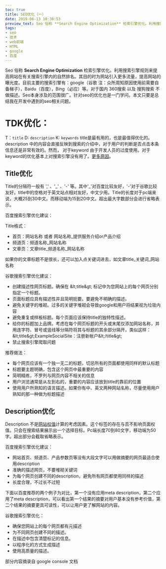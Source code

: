 ```yaml
---
toc: true
title: SEO优化（一）
date: 2019-06-13 10:30:53
preview_text: Seo 俗称 **Search Engine Optimization** 检索引擎优化。利用搜索引擎规则来提高网站在有关搜索引擎内的自然排名。其目的时为网站引入更多流量，提高网站的曝光度。
tags:
- seo
- 技术
- web前端
- HTML
- google
- 百度
---
```


Seo 俗称 **Search Engine Optimization** 检索引擎优化。利用搜索引擎规则来提高网站在有关搜索引擎内的自然排名。其目的时为网站引入更多流量，提高网站的曝光度。目前主要的搜索引擎有：google（谷歌 注：众所周知原因使用前需要自备梯子），Baidu（百度），Bing（必应）等。对于国内 360搜索 以及 搜狗搜索 不做描述。Seo本身涉及的范围很广。针对seo的优化也是一门学问。本文只要是总结我在开发中遇到的seo相关问题。

# TDK优化：

T：`title`  D: `description`  K: `keywords`   title是最有用的，也是最值得优化的。description 中的内容会直接反映到搜索的介绍中，对于用户的判断是否点击本条信息还是非常有效的。然而， 对于keyword 由于开发人员的过度使用。对于keyword的优化基本上对搜索引擎没有用了。[更多原因](https://zhuanlan.zhihu.com/p/52990984)。

## Title优化

Title的分隔符一般有 &#39;,&#39; 、&#39;\_&#39; 、&#39;-&#39; 等。其中&#39;\_&#39;对百度比较友好，&#39;-&#39;对于谷歌比较友好。title中的空格对于英文站点相对友好，中文少用。Title的长度对于pc端来说，大概25到30中文。而移动端为15到20中文。超出最大字数部分会进行省略表示。

百度搜索引擎优化建议：

Title格式：

- 首页：网站名称 或者 网站名称\_提供服务介绍or产品介绍
- 频道页：频道名称\_网站名称
- 文章页：文章title\_频道名称\_网站名称

如果你的文章标题不是很长，还可以加入点关键词进去，如文章title\_关键词\_网站名称

谷歌搜索引擎优化建议：

- 创建描述性网页标题。确保在 \&lt;title\&gt; 标记中为您网站上的每个网页分别指定一个标题。
- 页面标题应具有描述性并且简明扼要。要避免不明确的描述。
- 避免关键字的堆砌。过多的关键字堆砌会导致google和用户将结果视为垃圾内容
- 避免重复或样板标题。每个页面应该保持title的独特性描述。
- 给你的标题加上品牌。考虑在每个网页标题的开头或末尾仅添加网站名称，并用连字符、冒号或竖线等分隔符将其与标题的其余部分隔开，类似这样：\&lt;title\&gt;ExampleSocialSite：注册新帐户\&lt;/title\&gt;
- 禁止搜索引擎爬取问题

推荐做法：

- 每个网页应该有一个独一无二的标题，切忌所有的页面都使用同样的默认标题
- 标题要主题明确，包含这个网页中最重要的内容
- 简明精练，不罗列与网页内容不相关的信息
- 用户浏览通常是从左到右的，重要的内容应该放到title的靠前的位置
- 使用用户所熟知的语言描述。如果你有中、英文两种网站名称，尽量使用用户熟知的那一种做为标题描述

## Description优化

Description 不是[网站权值](https://www.jianshu.com/p/75ea2a7ba2ce)计算的考虑因素。这个标签的存在与否不影响页面权值。只会在搜索结果展示出一个选择目标。Pc端长度70到80文字，移动端为50字。超出部分会截取省略表示。

百度搜索引擎优化建议：

- 网站首页、频道页、产品参数页等没有大段文字可以用做摘要的网页最适合使用description
- 准确的描述网页，不要堆砌关键词
- 为每个网页创建不同的description，避免所有网页都使用同样的描述
- 长度合理，不过长不过短

下面以百度推荐的两个例子为对比，第一个没有应用meta description，第二个应用了meta description，可以看出第一个结果的摘要对用户基本没有参考价值，第二个结果的摘要更具可读性，可以让用户更了解网站的内容。

谷歌搜索引擎优化：

- 确保您网站上的每个网页都有元描述
- 为不同网页创建不同的描述。
- 在描述中包含清楚标记的信息。
- 以程序化的方式生成描述
- 使用高质量的描述。

部分内容摘录自 google console 文档 